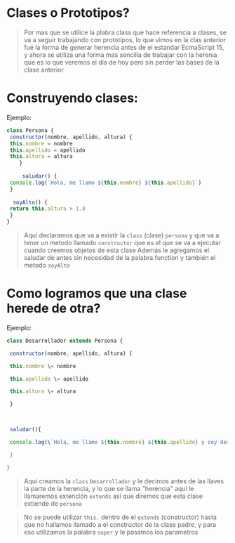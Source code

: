 # Clases o Prototipos?
> Por mas que se utilice la plabra class que hace referencia a clases, se va a seguir trabajando con prototipos, lo que vimos en la clas anterior fué la forma de generar herencia antes de el estandar EcmaScript 15, y ahora se utiliza una forma mas sencilla de trabajar con la herenia que es lo que veremos el día de hoy pero sin perder las bases de la clase anterior

# Construyendo clases:
Ejemplo:
```js
class Persona {
 constructor(nombre, apellido, altura) {
 this.nombre = nombre
 this.apellido = apellido
 this.altura = altura
	}
	
	 saludar() {
 console.log(`Hola, me llamo ${this.nombre} ${this.apellido}`)
 }
 
  soyAlto() {
 return this.altura > 1.8
 }
}
```
> Aquí declaramos que va a existir la ```class``` (clase) ```persona``` y que va a tener un metodo llamado ```constructor``` que es el que se va a ejecutar cuando creemos objetos de esta clase 
> Además le agregamos el saludar de antes sin necesidad de la palabra function y también el metodo ```soyAlto```


# Como logramos que una clase herede de otra?
Ejemplo:
```js
class Desarrollador extends Persona {

 constructor(nombre, apellido, altura) {

 this.nombre \= nombre

 this.apellido \= apellido

 this.altura \= altura

 }

  

 saludar(){

 console.log(\`Hola, me llamo ${this.nombre} ${this.apellido} y soy desarrollador\`)

 }

}
```

> Aquí creamos la ```class``` ```Desarrollador``` y le decimos antes de las llaves la parte de la herencia, y lo que se llama "herencia" aquí le llamaremos extención ```extends``` así que diremos que esta clase extiende de ```persona```

> No se puede utilizar ```this.``` dentro de el ```extends``` (constructor) hasta que no hallamos llamado a el constructor de la clase padre, y para eso utilizamos la palabra ```super``` y le pasamos los parametros